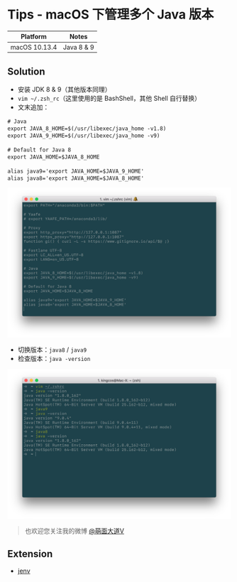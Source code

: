 # Tips - macOS 下管理多个 Java 版本

| Platform | Notes |
|:-----:|:-----:|
| macOS 10.13.4 | Java 8 & 9 |

## Solution

- 安装 JDK 8 & 9（其他版本同理）
- `vim ~/.zsh_rc`（这里使用的是 BashShell，其他 Shell 自行替换）
- 文末追加：

```shell
# Java
export JAVA_8_HOME=$(/usr/libexec/java_home -v1.8)
export JAVA_9_HOME=$(/usr/libexec/java_home -v9)

# Default for Java 8
export JAVA_HOME=$JAVA_8_HOME

alias java9='export JAVA_HOME=$JAVA_9_HOME'
alias java8='export JAVA_HOME=$JAVA_8_HOME'
```

![.zsh_rc](1.png)

- 切换版本：`java8` / `java9`
- 检查版本：`java -version`

![Terminal](2.png)

> 也欢迎您关注我的微博 [@萌面大道V](http://weibo.com/375975847)

## Extension

- [jenv](https://github.com/gcuisinier/jenv)